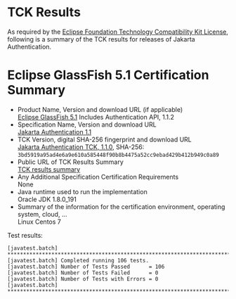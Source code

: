 TCK Results
===========

As required by the
[Eclipse Foundation Technology Compatibility Kit License](https://www.eclipse.org/legal/tck.php),
following is a summary of the TCK results for releases of Jakarta Authentication.

# Eclipse GlassFish 5.1 Certification Summary

- Product Name, Version and download URL (if applicable) \
  [Eclipse GlassFish 5.1](https://www.eclipse.org/downloads/download.php?file=/glassfish/glassfish-5.1.0.zip)
  Includes Authentication API, 1.1.2
- Specification Name, Version and download URL \
  [Jakarta Authentication 1.1](https://jakarta.ee/specifications/authentication/1.1/)
- TCK Version, digital SHA-256 fingerprint and download URL \
  [Jakarta Authentication TCK, 1.1.0](http://download.eclipse.org/ee4j/jakartaee-tck/jakartaee8-eftl/promoted/eclipse-authentication-tck-1.1.0.zip), SHA-256: `3bd5919a95ad4e6a9e610a585448f90b8b4475a52cc9ebad429b412b949c0a89`
- Public URL of TCK Results Summary \
  [TCK results summary](TCK-Results.html)
- Any Additional Specification Certification Requirements \
  None
- Java runtime used to run the implementation \
  Oracle JDK 1.8.0_191
- Summary of the information for the certification environment, operating system, cloud, ... \
  Linux Centos 7


Test results:

```
[javatest.batch] ********************************************************************************
[javatest.batch] Completed running 106 tests.
[javatest.batch] Number of Tests Passed      = 106
[javatest.batch] Number of Tests Failed      = 0
[javatest.batch] Number of Tests with Errors = 0
[javatest.batch] ********************************************************************************
```
